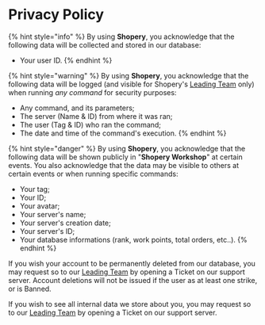 # Privacy Policy

{% hint style="info" %}
By using **Shopery**, you acknowledge that the following data will be collected and stored in our database:

* Your user ID.
{% endhint %}

{% hint style="warning" %}
By using **Shopery**, you acknowledge that the following data will be logged \(and visible for Shopery's [Leading Team](../ranks.md#leading-team) only\) when running _any command_ for security purposes:

* Any command, and its parameters;
* The server \(Name & ID\) from where it was ran;
* The user \(Tag & ID\) who ran the command;
* The date and time of the command's execution.
{% endhint %}

{% hint style="danger" %}
By using **Shopery**, you acknowledge that the following data will be shown publicly in "**Shopery Workshop**" at certain events. You also acknowledge that the data may be visible to others at certain events or when running specific commands:

* Your tag;
* Your ID;
* Your avatar;
* Your server's name;
* Your server's creation date;
* Your server's ID;
* Your database informations \(rank, work points, total orders, etc..\).
{% endhint %}

If you wish your account to be permanently deleted from our database, you may request so to our [Leading Team](../ranks.md#leading-team) by opening a Ticket on our support server. Account deletions will not be issued if the user as at least one strike, or is Banned.

If you wish to see all internal data we store about you, you may request so to our [Leading Team](../ranks.md#leading-team) by opening a Ticket on our support server.

